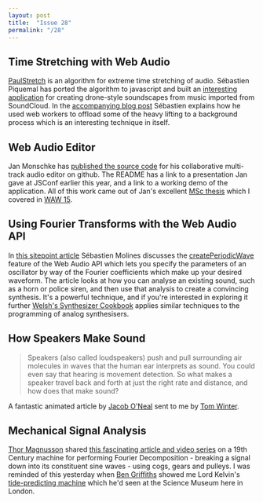 ```yaml
---
layout: post
title:  "Issue 28"
permalink: "/28"
---
```


## Time Stretching with Web Audio ##

[PaulStretch](http://hypermammut.sourceforge.net/paulstretch/) is an
algorithm for extreme time stretching of audio. Sébastien Piquemal has
ported the algorithm to javascript and built an
[interesting application](https://sebpiq.github.io/paulstretch.js/examples/stretched-and-droned/dist/index.html)
for creating drone-style soundscapes from music imported from
SoundCloud. In the
[accompanying blog post](http://funktion.fm/#post/paulstretch-algorithm-with-web-audio-api-and-how-to-delegate-audio-processing-to-web-workers)
Sébastien explains how he used web workers to offload some of the
heavy lifting to a background process which is an interesting
technique in itself.

## Web Audio Editor ##

Jan Monschke has
[published the source code](https://github.com/janmonschke/Web-Audio-Editor)
for his collaborative multi-track audio editor on github. The README
has a link to a presentation Jan gave at JSConf earlier this year, and
a link to a working demo of the application. All of this work came out
of Jan's excellent
[MSc thesis](https://github.com/janmonschke/Master-s-Thesis---Web-Audio-DAW)
which I covered in
[WAW 15](http://blog.chrislowis.co.uk/waw/2014/04/27/web-audio-weekly-15.html).

## Using Fourier Transforms with the Web Audio API ##

In
[this sitepoint article](http://www.sitepoint.com/using-fourier-transforms-web-audio-api)
Sébastien Molines discusses the
[createPeriodicWave](https://webaudio.github.io/web-audio-api/#widl-AudioContext-createPeriodicWave-PeriodicWave-Float32Array-real-Float32Array-imag)
feature of the Web Audio API which lets you specify the parameters of
an oscillator by way of the Fourier coefficients which make up your
desired waveform. The article looks at how you can analyse an existing
sound, such as a horn or police siren, and then use that analysis to
create a convincing synthesis. It's a powerful technique, and if
you're interested in exploring it further
[Welsh's Synthesizer Cookbook](http://www.synthesizer-cookbook.com/)
applies similar techniques to the programming of analog synthesisers.

## How Speakers Make Sound ##

> Speakers (also called loudspeakers) push and pull surrounding air
> molecules in waves that the human ear interprets as sound. You could
> even say that hearing is movement detection. So what makes a speaker
> travel back and forth at just the right rate and distance, and how
> does that make sound?

A fantastic animated article by
[Jacob O'Neal](http://animagraffs.com/about-me/) sent to me by
[Tom Winter](https://twitter.com/tomajwinter).

## Mechanical Signal Analysis ##

[Thor Magnusson](https://twitter.com/thormagnusson) shared
[this fascinating article and video series](http://boingboing.net/2014/11/16/mesmerizing-rebuild-of-a-mecha-2.html)
on a 19th Century machine for performing Fourier Decomposition -
breaking a signal down into its constituent sine waves - using cogs,
gears and pulleys. I was reminded of this yesterday when
[Ben Griffiths](https://twitter.com/beng) showed me Lord Kelvin's
[tide-predicting machine](https://en.wikipedia.org/wiki/Tide-predicting_machine)
which he'd seen at the Science Museum here in London.
